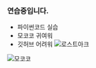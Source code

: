 ### 연습중입니다.
- 파이썬코드 실습
- 모코코 귀여워
- 깃허브 어려워
![로스트아크](https://lostark.game.onstove.com/Main)

![모코코](https://upload3.inven.co.kr/upload/2023/08/11/bbs/i13137837364.jpg?MW=800)